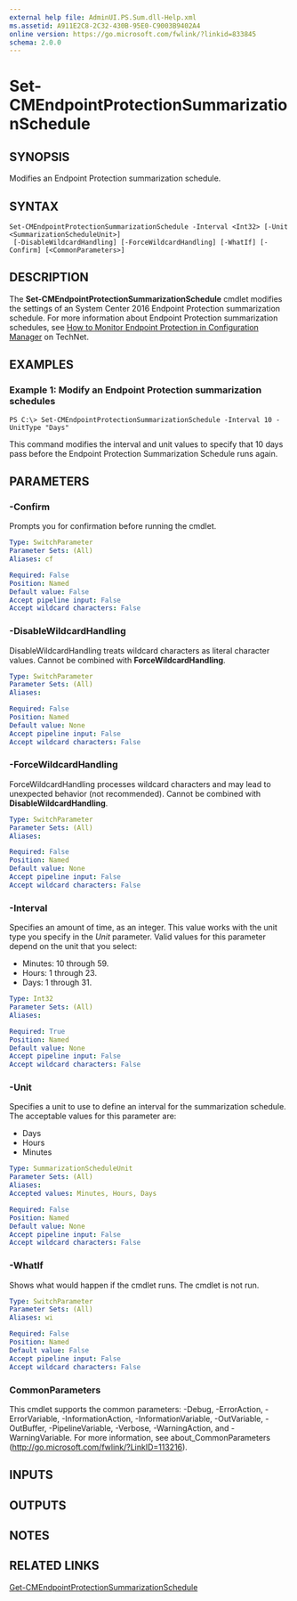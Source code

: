 ```yaml
---
external help file: AdminUI.PS.Sum.dll-Help.xml
ms.assetid: A911E2C8-2C32-430B-95E0-C9003B9402A4
online version: https://go.microsoft.com/fwlink/?linkid=833845
schema: 2.0.0
---
```


# Set-CMEndpointProtectionSummarizationSchedule

## SYNOPSIS
Modifies an Endpoint Protection summarization schedule.

## SYNTAX

```
Set-CMEndpointProtectionSummarizationSchedule -Interval <Int32> [-Unit <SummarizationScheduleUnit>]
 [-DisableWildcardHandling] [-ForceWildcardHandling] [-WhatIf] [-Confirm] [<CommonParameters>]
```

## DESCRIPTION
The **Set-CMEndpointProtectionSummarizationSchedule** cmdlet modifies the settings of an System Center 2016 Endpoint Protection summarization schedule.
For more information about Endpoint Protection summarization schedules, see [How to Monitor Endpoint Protection in Configuration Manager](http://go.microsoft.com/fwlink/?LinkId=268428) on TechNet.

## EXAMPLES

### Example 1: Modify an Endpoint Protection summarization schedules
```
PS C:\> Set-CMEndpointProtectionSummarizationSchedule -Interval 10 -UnitType "Days"
```

This command modifies the interval and unit values to specify that 10 days pass before the Endpoint Protection Summarization Schedule runs again.

## PARAMETERS

### -Confirm
Prompts you for confirmation before running the cmdlet.

```yaml
Type: SwitchParameter
Parameter Sets: (All)
Aliases: cf

Required: False
Position: Named
Default value: False
Accept pipeline input: False
Accept wildcard characters: False
```

### -DisableWildcardHandling
DisableWildcardHandling treats wildcard characters as literal character values. Cannot be combined with **ForceWildcardHandling**.

```yaml
Type: SwitchParameter
Parameter Sets: (All)
Aliases: 

Required: False
Position: Named
Default value: None
Accept pipeline input: False
Accept wildcard characters: False
```

### -ForceWildcardHandling
ForceWildcardHandling processes wildcard characters and may lead to unexpected behavior (not recommended). Cannot be combined with **DisableWildcardHandling**.

```yaml
Type: SwitchParameter
Parameter Sets: (All)
Aliases: 

Required: False
Position: Named
Default value: None
Accept pipeline input: False
Accept wildcard characters: False
```

### -Interval
Specifies an amount of time, as an integer.
This value works with the unit type you specify in the *Unit* parameter.
Valid values for this parameter depend on the unit that you select: 

- Minutes: 10 through 59. 
- Hours: 1 through 23. 
- Days: 1 through 31.

```yaml
Type: Int32
Parameter Sets: (All)
Aliases: 

Required: True
Position: Named
Default value: None
Accept pipeline input: False
Accept wildcard characters: False
```

### -Unit
Specifies a unit to use to define an interval for the summarization schedule.
The acceptable values for this parameter are:

- Days
- Hours
- Minutes

```yaml
Type: SummarizationScheduleUnit
Parameter Sets: (All)
Aliases: 
Accepted values: Minutes, Hours, Days

Required: False
Position: Named
Default value: None
Accept pipeline input: False
Accept wildcard characters: False
```

### -WhatIf
Shows what would happen if the cmdlet runs.
The cmdlet is not run.

```yaml
Type: SwitchParameter
Parameter Sets: (All)
Aliases: wi

Required: False
Position: Named
Default value: False
Accept pipeline input: False
Accept wildcard characters: False
```

### CommonParameters
This cmdlet supports the common parameters: -Debug, -ErrorAction, -ErrorVariable, -InformationAction, -InformationVariable, -OutVariable, -OutBuffer, -PipelineVariable, -Verbose, -WarningAction, and -WarningVariable. For more information, see about_CommonParameters (http://go.microsoft.com/fwlink/?LinkID=113216).

## INPUTS

## OUTPUTS

## NOTES

## RELATED LINKS

[Get-CMEndpointProtectionSummarizationSchedule](./Get-CMEndpointProtectionSummarizationSchedule.md)


